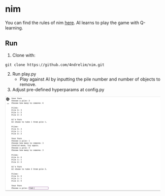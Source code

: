 # nim

You can find the rules of nim [here](https://brilliant.org/wiki/nim/#:~:text=Nim%20is%20a%20combinatorial%20game,come%20from%20the%20same%20heap.).
AI learns to play the game with Q-learning.

## Run
1. Clone with: 
```
git clone https://github.com/4ndrelim/nim.git
```
2. Run play.py
    - Play against AI by inputting the pile number and number of objects to remove.
3. Adjust pre-defined hyperparams at config.py

![nim execution](assets/execution.png)
